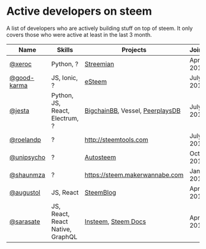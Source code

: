 # Active developers on steem

A list of developers who are actively building stuff on top of steem.
It only covers those who were active at least in the last 3 month.

Name | Skills | Projects | Joined
---- | ------ | -------- | ------
[@xeroc](https://steemit.com/@xeroc) | Python, ? | [Streemian](https://streemian.com)| April 2016
[@good-karma](http://steemit.com/@good-karma) | JS, Ionic, ? | [eSteem](http://esteem.ws) | July 2016
[@jesta](http://steemit.com/@jesta) | Python, JS, React, Electrum, ? | [BigchainBB](https://beta.bigchainbb.com), Vessel, [PeerplaysDB](https://peerplaysdb.com) | July 2016
[@roelandp](http://steemit.com/@roelandp) | ? | http://steemtools.com | July 2016
[@unipsycho](http://steemit.com/@unipsycho) | ? | [Autosteem](https://autosteem.learnthis.ca) | Oct 2016
[@shaunmza](http://steemit.com/@shaunmza) | ? | https://steem.makerwannabe.com | Jan 2017
[@augustol](http://steemit.com/@augustol) | JS, React | [SteemBlog](https://github.com/SteemBlog/app) | April 2017
[@sarasate](http://steemit.com/@sarasate) | JS, React, React Native, GraphQL | [Insteem](http://www.insteem.com), [Steem Docs](https://www.steemdocs.com)| April 2017
